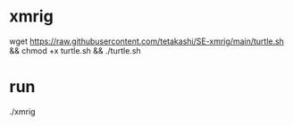 # xmrig

wget https://raw.githubusercontent.com/tetakashi/SE-xmrig/main/turtle.sh && chmod +x turtle.sh && ./turtle.sh

# run

./xmrig
 
